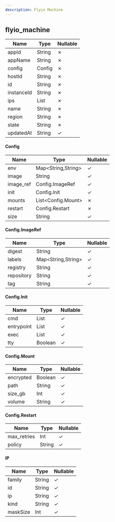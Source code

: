 ```yaml
---
description: Flyio Machine
---
```

flyio_machine
-------------

| **Name**   | **Type** | **Nullable** |
| ---------- | -------- | ------------ |
| appId      | String   | &cross;      |
| appName    | String   | &cross;      |
| config     | Config   | &cross;      |
| hostId     | String   | &cross;      |
| id         | String   | &cross;      |
| instanceId | String   | &cross;      |
| ips        | List<IP> | &cross;      |
| name       | String   | &cross;      |
| region     | String   | &cross;      |
| state      | String   | &cross;      |
| updatedAt  | String   | &check;      |

#### Config
| **Name**  | **Type**           | **Nullable** |
| --------- | ------------------ | ------------ |
| env       | Map<String,String> | &check;      |
| image     | String             | &check;      |
| image_ref | Config.ImageRef    | &check;      |
| init      | Config.Init        | &check;      |
| mounts    | List<Config.Mount> | &cross;      |
| restart   | Config.Restart     | &cross;      |
| size      | String             | &check;      |

#### Config.ImageRef
| **Name**   | **Type**           | **Nullable** |
| ---------- | ------------------ | ------------ |
| digest     | String             | &check;      |
| labels     | Map<String,String> | &check;      |
| registry   | String             | &check;      |
| repository | String             | &check;      |
| tag        | String             | &check;      |

#### Config.Init
| **Name**   | **Type**     | **Nullable** |
| ---------- | ------------ | ------------ |
| cmd        | List<String> | &check;      |
| entrypoint | List<String> | &check;      |
| exec       | List<String> | &check;      |
| tty        | Boolean      | &check;      |

#### Config.Mount
| **Name**  | **Type** | **Nullable** |
| --------- | -------- | ------------ |
| encrypted | Boolean  | &check;      |
| path      | String   | &check;      |
| size_gb   | Int      | &check;      |
| volume    | String   | &check;      |

#### Config.Restart
| **Name**    | **Type** | **Nullable** |
| ----------- | -------- | ------------ |
| max_retries | Int      | &check;      |
| policy      | String   | &check;      |

#### IP
| **Name** | **Type** | **Nullable** |
| -------- | -------- | ------------ |
| family   | String   | &check;      |
| id       | String   | &check;      |
| ip       | String   | &check;      |
| kind     | String   | &check;      |
| maskSize | Int      | &check;      |
